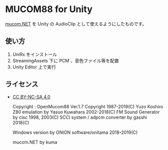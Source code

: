 MUCOM88 for Unity
====

[mucom.NET](https://github.com/kuma4649/mucomDotNET) を Unity の AudioClip として使えるようにしたものです。


## 使い方

1. UniRx をインストール
2. StreamingAssets 下に PCM 、音色ファイル等を配置
3. Unity Editor 上で実行


## ライセンス

* [CC BY-NC-SA 4.0](https://creativecommons.org/licenses/by-nc-sa/4.0/deed.ja)

    Copyright   : 
    OpenMucom88 Ver.1.7 Copyright 1987-2019(C) Yuzo Koshiro
    Z80 emulation by Yasuo Kuwahara 2002-2018(C)
    FM Sound Generator by cisc 1998, 2003(C)
    SCCI system / adpcm converter by gasshi 2018(C)

    Windows version by ONION software/onitama 2018-2019(C)

    mucom.NET by kuma
